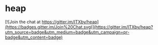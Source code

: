 # heap

[![Join the chat at https://gitter.im/ITXby/heap](https://badges.gitter.im/Join%20Chat.svg)](https://gitter.im/ITXby/heap?utm_source=badge&utm_medium=badge&utm_campaign=pr-badge&utm_content=badge)

